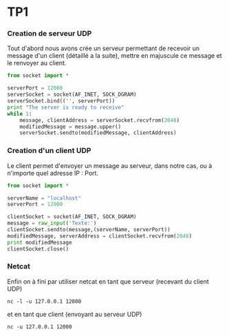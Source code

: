 # TP1

### Creation de serveur UDP
Tout d'abord nous avons crée un serveur permettant de recevoir un message d'un client (détaillé a la suite), mettre en majuscule ce message et le renvoyer au client.
```Python
from socket import *

serverPort = 12000
serverSocket = socket(AF_INET, SOCK_DGRAM)
serverSocket.bind(('', serverPort))
print "The server is ready to receive"
while 1:
	message, clientAddress = serverSocket.recvfrom(2048)
	modifiedMessage = message.upper()
	serverSocket.sendto(modifiedMessage, clientAddress)
```
  
### Creation d'un client UDP

Le client permet d'envoyer un message au serveur, dans notre cas, ou à n'importe quel adresse IP : Port.
```Python
from socket import *

serverName = "localhost"
serverPort = 12000

clientSocket = socket(AF_INET, SOCK_DGRAM)
message = raw_input('Texte:')
clientSocket.sendto(message,(serverName, serverPort))
modifiedMessage, serverAddress = clientSocket.recvfrom(2048)
print modifiedMessage
clientSocket.close()
```
### Netcat

Enfin on à fini par utiliser netcat en tant que serveur (recevant du client UDP) 
```
nc -l -u 127.0.0.1 12000
```
et en tant que client (envoyant au serveur UDP)
```
nc -u 127.0.0.1 12000
```
